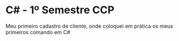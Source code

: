 # C# - 1º Semestre CCP
Meu primeiro cadastro de cliente, onde coloquei em prática os meus primeiros comando em C# 
